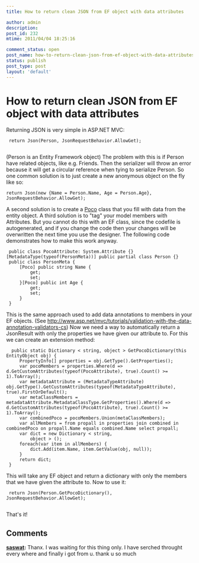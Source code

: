 ```yaml
---
title: How to return clean JSON from EF object with data attributes

author: admin
description: 
post_id: 232
mtime: 2011/04/04 18:25:16

comment_status: open
post_name: how-to-return-clean-json-from-ef-object-with-data-attributes
status: publish
post_type: post
layout: 'default'
---
```


# How to return clean JSON from EF object with data attributes

Returning JSON is very simple in ASP.NET MVC: 
```
 return Json(Person, JsonRequestBehavior.AllowGet);
 
```
 (Person is an Entity Framework object) The problem with this is if Person have related objects, like e.g. Friends. Then the serializer will throw an error because it will get a circular reference when tying to serialize Person. So one common solution is to just create a new anonymous object on the fly like so: 
```
return Json(new {Name = Person.Name, Age = Person.Age}, JsonRequestBehavior.AllowGet);
```
 A second solution is to create a [Poco](http://en.wikipedia.org/wiki/Plain_Old_CLR_Object) class that you fill with data from the entity object. A third solution is to "tag" your model members with Attributes. But you cannot do this with an EF class, since the codefile is autogenerated, and if you change the code then your changes will be overwritten the next time you use the designer. The following code demonstrates how to make this work anyway. 
```
 public class PocoAttribute: System.Attribute {}[MetadataType(typeof(PersonMeta))] public partial class Person {}
 public class PersonMeta {
	 [Poco] public string Name {
		 get;
		 set;
	 }[Poco] public int Age {
		 get;
		 set;
	 }
 }
```
 This is the same approach used to add data annotations to members in your EF objects. (See <http://www.asp.net/mvc/tutorials/validation-with-the-data-annotation-validators-cs>) Now we need a way to automatically return a JsonResult with only the properties we have given our attribute to. For this we can create an extension method: 
```
  public static Dictionary < string, object > GetPocoDictionary(this EntityObject obj) {
	 PropertyInfo[] properties = obj.GetType().GetProperties();
	 var pocoMembers = properties.Where(d => d.GetCustomAttributes(typeof(PocoAttribute), true).Count() >= 1).ToArray();
	 var metadataAttribute = (MetadataTypeAttribute) obj.GetType().GetCustomAttributes(typeof(MetadataTypeAttribute), true).FirstOrDefault();
	 var metaClassMembers = metadataAttribute.MetadataClassType.GetProperties().Where(d => d.GetCustomAttributes(typeof(PocoAttribute), true).Count() >= 1).ToArray();
	 var combinedPoco = pocoMembers.Union(metaClassMembers);
	 var allMembers = from propall in properties join combined in combinedPoco on propall.Name equals combined.Name select propall;
	 var dict = new Dictionary < string,
		 object > ();
	 foreach(var item in allMembers) {
		 dict.Add(item.Name, item.GetValue(obj, null));
	 }
	 return dict;
 }

```
 This will take any EF object and return a dictionary with only the members that we have given the attribute to. Now to use it: 
```
 return Json(Person.GetPocoDictionary(), JsonRequestBehavior.AllowGet);
 
```
 That's it!

## Comments

**[saswat](#3220 "2013-05-08 17:21:56"):** Thanx. I was waiting for this thing only. I have serched throught every where and finally i got from u. thank u so much

